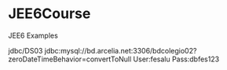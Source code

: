 # JEE6Course
JEE6 Examples

jdbc/DS03
jdbc:mysql://bd.arcelia.net:3306/bdcolegio02?zeroDateTimeBehavior=convertToNull
User:fesalu
Pass:dbfes123
